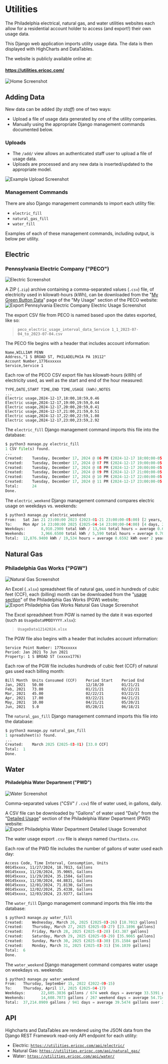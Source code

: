 # Utilities

The Philadelphia electrical, natural gas, and water utilities websites each
allow for a residential account holder to access (and export!) their own usage
data.

This Django web application imports utility usage data.
The data is then displayed with HighCharts and DataTables.

The website is publicly available online at:
#### https://utilities.ericoc.com/

![Home Screenshot](apps/core/static/home.png)

## Adding Data
New data can be added (_by staff_) one of two ways:
- Upload a file of usage data generated by one of the utility companies.
- Manually using the appropriate Django management commands documented below.

### Uploads
- The `/add/` view allows an authenticated staff user to upload a file of usage data.
- Uploads are processed and any new data is inserted/updated to the appropriate model.

![Example Upload Screenshot](apps/core/static/add.png)

### Management Commands
There are also Django management commands to import each utility file:
- `electric_fill`
- `natural_gas_fill`
- `water_fill`

Examples of each of these management commands, including output, is below per utility.

## Electric
### Pennsylvania Electric Company ("PECO")

![Electric Screenshot](apps/electric/static/page.png)

A ZIP (`.zip`) archive containing a comma-separated values (`.csv`) file, of
electricity used in kilowatt-hours (kWh), can be downloaded from the
"[My Green Button Data](https://secure.peco.com/MyAccount/MyBillUsage/Pages/Secure/GreenButtonConnectDownloadMyData.aspx)"
page of the "My Usage" section of the PECO website:
![Export Pennsylvania Electric Company Electric Usage Screenshot](apps/electric/static/export.png)

The export CSV file from PECO is named based upon the dates exported, like so:
> `peco_electric_usage_interval_data_Service 1_1_2023-07-04_to_2023-07-04.csv`

The PECO file begins with a header that includes account information:
```
Name,WILLIAM PENN
Address,"1 S BROAD ST, PHILADELPHIA PA 19112"
Account Number,1776xxxxxx
Service,Service 1
```

Each row of the PECO CSV export file has kilowatt-hours (kWh) of electricity
used, as well as the start and end of the hour measured:
```
TYPE,DATE,START TIME,END TIME,USAGE (kWh),NOTES
...
Electric usage,2024-12-17,18:00,18:59,0.46
Electric usage,2024-12-17,19:00,19:59,0.44
Electric usage,2024-12-17,20:00,20:59,0.41
Electric usage,2024-12-17,21:00,21:59,0.51
Electric usage,2024-12-17,22:00,22:59,1.08
Electric usage,2024-12-17,23:00,23:59,2.92
```

The `electric_fill` Django management command imports this file into the database:
```python
$ python3 manage.py electric_fill
1 CSV file(s) found.
...
Created:    Tuesday, December 17, 2024 @ 06 PM (2024-12-17 18:00:00-05:00) [0.46 kWh]
Created:    Tuesday, December 17, 2024 @ 07 PM (2024-12-17 19:00:00-05:00) [0.44 kWh]
Created:    Tuesday, December 17, 2024 @ 08 PM (2024-12-17 20:00:00-05:00) [0.41 kWh]
Created:    Tuesday, December 17, 2024 @ 09 PM (2024-12-17 21:00:00-05:00) [0.51 kWh]
Created:    Tuesday, December 17, 2024 @ 10 PM (2024-12-17 22:00:00-05:00) [1.08 kWh]
Created:    Tuesday, December 17, 2024 @ 11 PM (2024-12-17 23:00:00-05:00) [2.92 kWh]
Total:      24
Done.
```

The `electric_weekend` Django management command compares electric usage on
weekdays vs. weekends:
```python
$ python3 manage.py electric_weekend
From:   Sat Jan 21 23:00:00 2023 (2023-01-21 23:00:00-05:00) [2 years, 2 months ago]
To:     Mon Apr 14 23:00:00 2025 (2025-04-14 23:00:00-04:00) [4 days, 20 hours ago]
Weekdays:       8,910.2900 total kWh / 13,944 total hours = average 0.6390 kWh over 1 year, 7 months.
Weekends:       3,966.6500 total kWh / 5,590 total hours = average 0.7096 kWh over 7 months, 2 weeks.
Total:  12,876.9400 kWh / 19,534 hours = average 0.6592 kWh over 2 years, 2 months.

```

## Natural Gas
### Philadelphia Gas Works ("PGW")

![Natural Gas Screenshot](apps/natural_gas/static/page.png)

An Excel (`.xlsx`) spreadsheet file of natural gas, used in hundreds of cubic
feet (CCF), each (billing) month can be downloaded from the
"[usage section](https://myaccount.pgworks.com/portal/usages.aspx?type=GU)"
of the Philadelphia Gas Works (PGW) website;
![Export Philadelphia Gas Works Natural Gas Usage Screenshot](apps/natural_gas/static/export.png)

The Excel spreadsheet from PGW is named by the date it was exported
(such as `UsageDataMMDDYYYY.xlsx`):
> `UsageData12142024.xlsx`

The PGW file also begins with a header that includes account information:
```
Service Point Number: 1776xxxxxx
Period: Jan 2021 To Jun 2021
Property: 1 S BROAD ST (xxxxx1776)
```

Each row of the PGW file includes hundreds of cubic feet (CCF) of natural gas
used each billing month:
```
Bill Month  Units Consumed (CCF)    Period Start    Period End
Jan, 2021   50.00                   12/18/20        01/21/21
Feb, 2021   73.00                   01/21/21        02/22/21
Mar, 2021   45.00                   02/22/21        03/22/21
Apr, 2021   17.00                   03/22/21        04/21/21
May, 2021   10.00                   04/21/21        05/20/21
Jun, 2021   5.0                     05/20/21        06/18/21
```

The `natural_gas_fill` Django management command imports this file into the database:
```python
$ python3 manage.py natural_gas_fill
1 spreadsheet(s) found.
...
Created:    March 2025 (2025-03-01) [33.0 CCF]
Total:  1
Done.
```


## Water
#### Philadelphia Water Department ("PWD")

![Water Screenshot](apps/water/static/page.png)

Comma-separated values ("CSV" / `.csv`) file of water used, in gallons, daily.

A CSV file can be downloaded by "Gallons" of water used "Daily" from the
"[Detailed Usage](https://secure8.i-doxs.net/CityOfPhiladelphiaWRB/Secure/Usage.aspx)"
section of the Philadelphia Water Department (PWD) website:
![Export Philadelphia Water Department Detailed Usage Screenshot](apps/water/static/export.png)

The water usage export `.csv` file is always named `ChartData.csv`.

Each row of the PWD file includes the number of gallons of water used each day:

```
Access Code, Time Interval, Consumption, Units
00145xxxx, 11/27/2024, 18.7013, Gallons
00145xxxx, 11/28/2024, 35.9065, Gallons
00145xxxx, 11/29/2024, 35.1584, Gallons
00145xxxx, 11/30/2024, 44.8831, Gallons
00145xxxx, 12/01/2024, 71.8130, Gallons
00145xxxx, 12/02/2024, 25.4338, Gallons
00145xxxx, 12/03/2024, 23.9377, Gallons
```

The `water_fill` Django management command imports this file into the database:
```python
$ python3 manage.py water_fill
Created:    Wednesday, March 26, 2025 (2025-03-26) [18.7013 gallons]
Created:    Thursday, March 27, 2025 (2025-03-27) [23.1896 gallons]
Created:    Friday, March 28, 2025 (2025-03-28) [43.387 gallons]
Created:    Saturday, March 29, 2025 (2025-03-29) [35.9065 gallons]
Created:    Sunday, March 30, 2025 (2025-03-30) [35.1584 gallons]
Created:    Monday, March 31, 2025 (2025-03-31) [56.1039 gallons]
Total:  6
Done.
```

The `water_weekend` Django management command compares water usage on
weekdays vs. weekends:
```python
$ python3 manage.py water_weekend
From:   Thursday, September 15, 2022 (2022-09-15)
To:     Thursday, April 17, 2025 (2025-04-17)
Weekdays:       22,605.3836 gallons / 674 week days = average 33.5391 gallons over 1 year, 10 months.
Weekends:       14,608.7073 gallons / 267 weekend days = average 54.7143 gallons over 8 months, 3 weeks.
Total:  37,214.0909 gallons / 941 days = average 39.5474 gallons over 2 years, 6 months.
```

## API
Highcharts and DataTables are rendered using the JSON data from the
Django REST Framework read-only API endpoint for each utility:
- Electric: [`https://utilities.ericoc.com/api/electric/`](https://utilities.ericoc.com/api/electric/)
- Natural Gas: [`https://utilities.ericoc.com/api/natural_gas/`](https://utilities.ericoc.com/api/natural_gas/)
- Water: [`https://utilities.ericoc.com/api/water/`](https://utilities.ericoc.com/api/water/)
